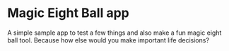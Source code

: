 # Magic Eight Ball app

A simple sample app to test a few things and also make a fun magic eight ball tool.  Because how else would you make important life decisions?
